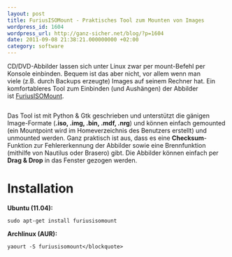 ```yaml
---
layout: post
title: FuriusISOMount - Praktisches Tool zum Mounten von Images
wordpress_id: 1604
wordpress_url: http://ganz-sicher.net/blog/?p=1604
date: 2011-09-08 21:38:21.000000000 +02:00
category: software
---
```

CD/DVD-Abbilder lassen sich unter Linux zwar per mount-Befehl per Konsole einbinden. Bequem ist das aber nicht, vor allem wenn man viele (z.B. durch Backups erzeugte) Images auf seinem Rechner hat. Ein komfortableres Tool zum Einbinden (und Aushängen) der Abbilder ist <a href="https://launchpad.net/furiusisomount/">FuriusISOMount</a>.

<img class="borderimg centered" title="Furius ISO Mount Tool 0.11.3.1_010" src="/wp-content/uploads/Furius-ISO-Mount-Tool-0.11.3.1_010-300x172.jpg" alt="" />

Das Tool ist mit Python &amp; Gtk geschrieben und unterstützt die gänigen Image-Formate (<strong>.iso, .img, .bin, .mdf, .nrg</strong>) und können einfach gemounted (ein Mountpoint wird im Homeverzeichnis des Benutzers erstellt) und unmounted werden. Ganz praktisch ist aus, dass es eine <strong>Checksum</strong>-Funktion zur Fehlererkennung der Abbilder sowie eine Brennfunktion (mithilfe von Nautilus oder Brasero) gibt. Die Abbilder können einfach per <strong>Drag &amp; Drop</strong> in das Fenster gezogen werden.

Installation
=============
**Ubuntu (11.04):**

	sudo apt-get install furiusisomount

**Archlinux (AUR):**
	
	yaourt -S furiusisomount</blockquote>
